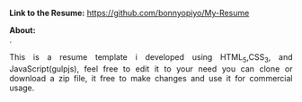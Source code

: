 
<b>Link to the Resume:</b> 
https://github.com/bonnyopiyo/My-Resume






<b>About:</b> <br>. 
  <p style="text-align:justify;">This is a resume template i developed using HTML<sub>5</sub>,CSS<sub>3</sub>, and JavaScript(gulpjs), feel free to edit it to your need  you can clone or download a zip file,  it free to make changes and use it for commercial usage.</p>
